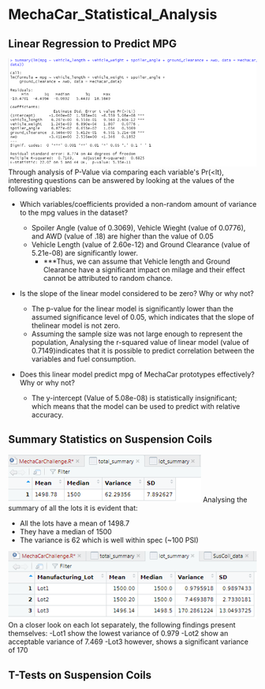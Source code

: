 # MechaCar_Statistical_Analysis

## Linear Regression to Predict MPG


![LmMpg](https://github.com/A-Mossa/MechaCar_Statistical_Analysis/blob/main/Resources/SummaryLmDel1.png)
Through analysis of P-Value via comparing each variable's Pr(<lt), interesting questions can be answered by looking at the values of the following variables:
  - Which variables/coefficients provided a non-random amount of variance to the mpg values in the dataset?
    - Spoiler Angle (value of 0.3069),  Vehicle Wieght (value of 0.0776), and AWD (value of .18) are higher than the value of 0.05
    - Vehicle Length (value of 2.60e-12) and Ground Clearance (value of 5.21e-08) are significantly lower.
      - ***Thus, we can assume that Vehicle length and Ground Clearance have a significant impact on milage and their effect cannot be attributed to random chance.
  
  
  - Is the slope of the linear model considered to be zero? Why or why not?
    
    - The p-value for the linear model is significantly lower than the assumed significance level of 0.05, which indicates that the slope of thelinear model is not zero.
    - Assuming the sample size was not large enough to represent the population, Analysing the r-squared value of linear model (value of 0.7149)indicates that it is possible to predict correlation between the variables and fuel consumption.
    
  - Does this linear model predict mpg of MechaCar prototypes effectively? Why or why not?
    - The y-intercept (Value of 5.08e-08) is statistically insignificant; which means that the model can be used to predict with relative accuracy.

## Summary Statistics on Suspension Coils

![TtlSummary](https://github.com/A-Mossa/MechaCar_Statistical_Analysis/blob/main/Resources/totalsummary.png)
Analysing the summary of all the lots it is evident that:
  - All the lots have a mean of 1498.7
  - They have a median of 1500
  - The variance is 62 which is well within spec (~100 PSI)

![LotSummary](https://github.com/A-Mossa/MechaCar_Statistical_Analysis/blob/main/Resources/lotsummary.png)
On a closer look on each lot separately, the following findings present themselves:
  -Lot1 show the lowest variance of 0.979
  -Lot2 show an acceptable variance of 7.469
  -Lot3 however, shows a significant variance of 170


## T-Tests on Suspension Coils

